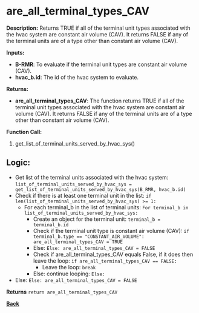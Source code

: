 # are_all_terminal_types_CAV

**Description:** Returns TRUE if all of the terminal unit types associated with the hvac system are constant air volume (CAV). It returns FALSE if any of the terminal units are of a type other than constant air volume (CAV).   

**Inputs:**  
- **B-RMR**: To evaluate if the terminal unit types are constant air volume (CAV).    
- **hvac_b.id**: The id of the hvac system to evaluate. 

**Returns:**  
- **are_all_terminal_types_CAV**: The function returns TRUE if all of the terminal unit types associated with the hvac system are constant air volume (CAV). It returns FALSE if any of the terminal units are of a type other than constant air volume (CAV).      
 
**Function Call:**  
1. get_list_of_terminal_units_served_by_hvac_sys()      

## Logic: 
- Get list of the terminal units associated with the hvac system: `list_of_terminal_units_served_by_hvac_sys = get_list_of_terminal_units_served_by_hvac_sys(B_RMR, hvac_b.id)`  
- Check if there is at least one terminal unit in the list: `if len(list_of_terminal_units_served_by_hvac_sys) >= 1:`
    - For each terminal_b in the list of terminal units: `For terminal_b in list_of_terminal_units_served_by_hvac_sys:`  
        - Create an object for the terminal unit: `terminal_b = terminal_b.id`  
        - Check if the terminal unit type is constant air volume (CAV): `if terminal_b.type == "CONSTANT_AIR_VOLUME": are_all_terminal_types_CAV = TRUE`  
        - Else: `Else: are_all_terminal_types_CAV = FALSE`
        - Check if are_all_terminal_types_CAV equals False, if it does then leave the loop: `if are_all_terminal_types_CAV == FALSE:`
            - Leave the loop: `break`
        - Else: continue looping: `Else:`   
- Else: `Else: are_all_terminal_types_CAV = FALSE`

**Returns** `return are_all_terminal_types_CAV`   

**[Back](../_toc.md)**
